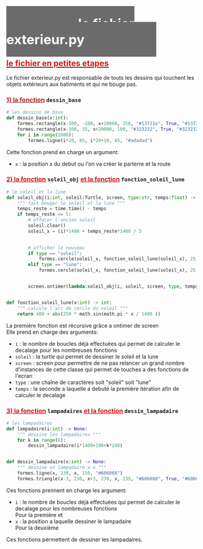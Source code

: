 # <span style="color:white; background-color:#6b6b6bff; padding:190px; padding-top:25px; padding-bottom:25px;font-size:35px">le fichier exterieur.py</span>

## <u><span style="color:#d51515">le fichier en petites etapes</span></u><br>
Le fichier exterieur.py est responsable de touts les dessins qui touchent les objets extérieurs aux batiments et qui ne bouge pas.


### <u><span style="color:#d51515">1) la fonction</span></u> `dessin_base`<br>

```python
# les dessins de base
def dessin_base(x:int):
    formes.rectangle(x-100, -100, x+20000, 250, "#13721e", True, "#13721e")
    formes.rectangle(x-100, 35, x+20000, 100, "#323232", True, "#323232")
    for i in range(1000):
        formes.ligne(i*20, 85, i*20+10, 85, "#adadad")
```

Cette fonction prend en charge un argument:<br>
- `x` : la position x du debut ou l'on va créer le parterre et la route<br>

### <u><span style="color:#d51515">2) la fonction</span></u> `soleil_obj` <u><span style="color:#d51515">et la fonction</span></u> `fonction_soleil_lune`<br>
```python
# le soleil et la lune
def soleil_obj(i:int, soleil:Turtle, screen, type:str, temps:float) -> None:
    """ fait bouger le soleil et la lune """
    temps_reste = time.time() - temps
    if temps_reste <= 5:
        # effacer l'ancien soleil
        soleil.clear()
        soleil_x = (i)*1400 + temps_reste*1400 / 5
        

        # afficher le nouveau
        if type == "soleil":
            formes.cercle(soleil_x, fonction_soleil_lune(soleil_x), 25, "#e2d257", True, "#ffe312", soleil)
        elif type == "lune":
            formes.cercle(soleil_x, fonction_soleil_lune(soleil_x), 25, "#555555", True, "#c1c1c1", soleil)


        screen.ontimer(lambda:soleil_obj(i, soleil, screen, type, temps), 20)


def fonction_soleil_lune(x:int) -> int:
    """ calcule l'arc de cercle du soleil """
    return 400 + abs(250 * math.sin(math.pi * x / 1400 ))
```

La première fonction est récursive grâce a ontimer de screen<br>
Elle prend en charge des arguments:<br>
- `i` : le nombre de boucles déjà effectuées qui permet de calculer le decalage pour les nombreuses fonctions<br>
- `soleil` : la turtle qui permet de dessiner le soleil et la lune<br>
- `screen` : screen pour permettre de ne pas relancer un grand nombre d'instances de cette classe qui permet de touches a des fonctions de l'ecran<br>
- `type` : une chaîne de caractères soit "soleil" soit "lune"<br>
- `temps` : la seconde a laquelle a debuté la première itération afin de calculer le decalage<br>

### <u><span style="color:#d51515">3) la fonction</span></u> `lampadaires` <u><span style="color:#d51515">et la fonction</span></u> `dessin_lampadaire`<br>
```python
# les lampadaires
def lampadaire(i:int) -> None:
    """ dessine les lampadaires """
    for k in range(6):
        dessin_lampadaire(i*1400+100+k*240)


def dessin_lampadaire(x:int) -> None:
    """ dessine un lampadaire a x """
    formes.ligne(x, 230, x, 150, "#606060")
    formes.triangle(x-3, 230, x+3, 230, x, 235, "#606060", True, "#606060")
```

Ces fonctions prennent en charge les argument:<br>
- `i` : le nombre de boucles déjà effectuées qui permet de calculer le decalage pour les nombreuses fonctions<br>
Pour la première et <br>
- `x` : la position a laquelle dessiner le lampadaire<br>
Pour la deuxième<br>

Ces fonctions permettent de dessiner les lampadaires.